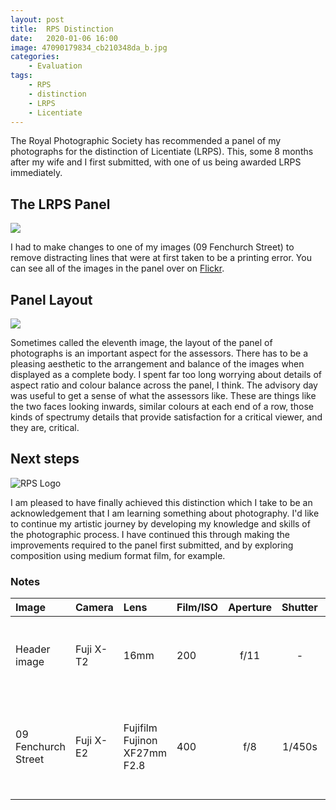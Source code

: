 ```yaml
---
layout: post
title:  RPS Distinction
date:   2020-01-06 16:00
image: 47090179834_cb210348da_b.jpg
categories: 
    - Evaluation
tags:
    - RPS
    - distinction
    - LRPS
    - Licentiate
---
```

The Royal Photographic Society has recommended a panel of my photographs for the distinction of Licentiate (LRPS). This, some 8 months after my wife and I first submitted, with one of us being awarded LRPS immediately. 

## The LRPS Panel
![](//live.staticflickr.com/65535/47090178004_03b333d55c_z.jpg)

I had to make changes to one of my images (09 Fenchurch Street) to remove distracting lines that were at first taken to be a printing error. You can see all of the images in the panel over on [Flickr](https://www.flickr.com/gp/mrhood/G74Mv4).

## Panel Layout
![](//live.staticflickr.com/65535/34002450088_aae778fc84_z.jpg)

Sometimes called the eleventh image, the layout of the panel of photographs is an important aspect for the assessors. There has to be a pleasing aesthetic to the arrangement and balance of the images when displayed as a complete body. I spent far too long worrying about details of aspect ratio and colour balance across the panel, I think. The advisory day was useful to get a sense of what the assessors like. These are things like the two faces looking inwards, similar colours at each end of a row, those kinds of spectrumy details that provide satisfaction for a critical viewer, and they are, critical.

## Next steps
![RPS Logo]({{site.baseurl}}/img/RPS_LRPS_RGB.PNG)

I am pleased to have finally achieved this distinction which I take to be an acknowledgement that I am learning something about photography. I'd like to continue my artistic journey by developing my knowledge and skills of the photographic process. I have continued this through making the improvements required to the panel first submitted, and by exploring composition using medium format film, for example.

### Notes

Image|Camera|Lens|Film/ISO|Aperture|Shutter|Comment
:----|:-----|:---|:---|:------:|:----:|:------
Header image|Fuji X-T2|16mm|200|f/11|-|03 Julian Alps, one of the images in my LRPS Panel.
09 Fenchurch Street|Fuji X-E2|Fujifilm Fujinon XF27mm F2.8|400|f/8|1/450s|The image not up to standard first time, with the lines visible.

